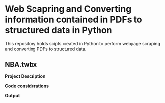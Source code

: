 # Web Scapring and Converting information contained in PDFs to structured data in Python
This repository holds scipts created in Python to perform webpage scraping and converting PDFs to structured data.

## NBA.twbx


**Project Description**

**Code considerations**

**Output**
